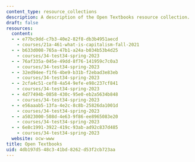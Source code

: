 ```yaml
---
content_type: resource_collections
description: A description of the Open Textbooks resource collection.
draft: false
resources:
  content:
  - - e77bc9dd-c7b3-40e2-82f8-db3b4951aecd
    - courses/21a-461-what-is-capitalism-fall-2021
  - - b633d008-765a-47b1-a24a-b034b53b4d25
    - courses/34-test34-spring-2023
  - - 76af335a-045e-49dd-8f76-141959c7c0a3
    - courses/34-test34-spring-2023
  - - 32ed94ee-f1f6-4be9-b31b-f2ebad3e83eb
    - courses/34-test34-spring-2023
  - - 2cfa4c51-cef8-4a54-9efe-e98c237cf841
    - courses/34-test34-spring-2023
  - - 4d77494b-0858-430c-95e0-eb2a5634b848
    - courses/34-test34-spring-2023
  - - e56aaab5-13fa-4e2c-8c8b-25826da1001d
    - courses/34-test34-spring-2023
  - - a5023000-508d-4e63-9f86-ee8965083e20
    - courses/34-test34-spring-2023
  - - 6e8c1991-3922-419c-93ab-ad92c837d485
    - courses/34-test34-spring-2023
  website: ocw-www
title: Open Textbooks
uid: 4db197d5-48c3-41bd-8262-d53f2cb723aa
---
```


